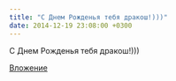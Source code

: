 ```yaml
---
title: "С Днем Рожденья тебя дракош!)))"
date: 2014-12-19 23:08:00 +0300
---
```


С Днем Рожденья тебя дракош!)))

[Вложение](https://vk.com/photo196233691_345915708)
